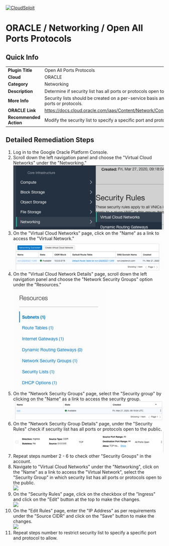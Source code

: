 [![CloudSploit](https://cloudsploit.com/img/logo-new-big-text-100.png "CloudSploit")](https://cloudsploit.com)

# ORACLE / Networking / Open All Ports Protocols

## Quick Info

| | |
|-|-|
| **Plugin Title** | Open All Ports Protocols |
| **Cloud** | ORACLE |
| **Category** | Networking |
| **Description** | Determine if security list has all ports or protocols open to the public |
| **More Info** | Security lists should be created on a per-service basis and avoid allowing all ports or protocols. |
| **ORACLE Link** | https://docs.cloud.oracle.com/iaas/Content/Network/Concepts/securitylists.htm |
| **Recommended Action** | Modify the security list to specify a specific port and protocol to allow. |

## Detailed Remediation Steps
1. Log in to the Google Oracle Platform Console.
2. Scroll down the left navigation panel and choose the "Virtual Cloud Networks" under the "Networking." </br> <img src="/resources/oracle/networking/open-all-ports-protocols/step2.png"/>
3. On the "Virtual Cloud Networks" page, click on the "Name" as a link to access the "Virtual Network." </br> <img src="/resources/oracle/networking/open-all-ports-protocols/step3.png"/>
4. On the "Virtual Cloud Network Details" page, scroll down the left navigation panel and choose the "Network Security Groups" option under the "Resources." </br> <img src="/resources/oracle/networking/open-all-ports-protocols/step4.png"/>
5. On the "Network Security Groups" page, select the "Security group" by clicking on the "Name" as a link to access the security group.</br> <img src="/resources/oracle/networking/open-all-ports-protocols/step5.png"/>
6. On the "Network Security Group Details" page, under the "Security Rules" check if security list has all ports or protocols open to the public. </br> <img src="/resources/oracle/networking/open-all-ports-protocols/step6.png"/>
7. Repeat steps number 2 - 6 to check other "Security Groups" in the account.</br>
8. Navigate to "Virtual Cloud Networks" under the "Networking", click on the "Name" as a link to access the "Virtual Network", select the "Security Group" in which security list has all ports or protocols open to the public.</br> <img src="/resources/oracle/networking/open-ll-ports-protocols/step8.png"/>
9. On the "Security Rules" page, click on the checkbox of the "Ingress" and click on the "Edit" button at the top to make the changes.</br> <img src="/resources/oracle/networking/open-ll-ports-protocols/step9.png"/>
10. On the "Edit Rules" page, enter the "IP Address" as per requirements under the "Source CIDR" and click on the "Save" button to make the changes.</br> <img src="/resources/oracle/networking/open-ll-ports-protocols/step10.png"/>
11. Repeat steps number to restrict security list to specify a specific port and protocol to allow. </br>
